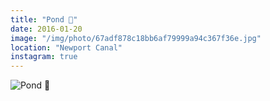 ```yaml
---
title: "Pond 🌾"
date: 2016-01-20
image: "/img/photo/67adf878c18bb6af79999a94c367f36e.jpg"
location: "Newport Canal"
instagram: true
---
```


![Pond 🌾](/img/photo/67adf878c18bb6af79999a94c367f36e.jpg)

